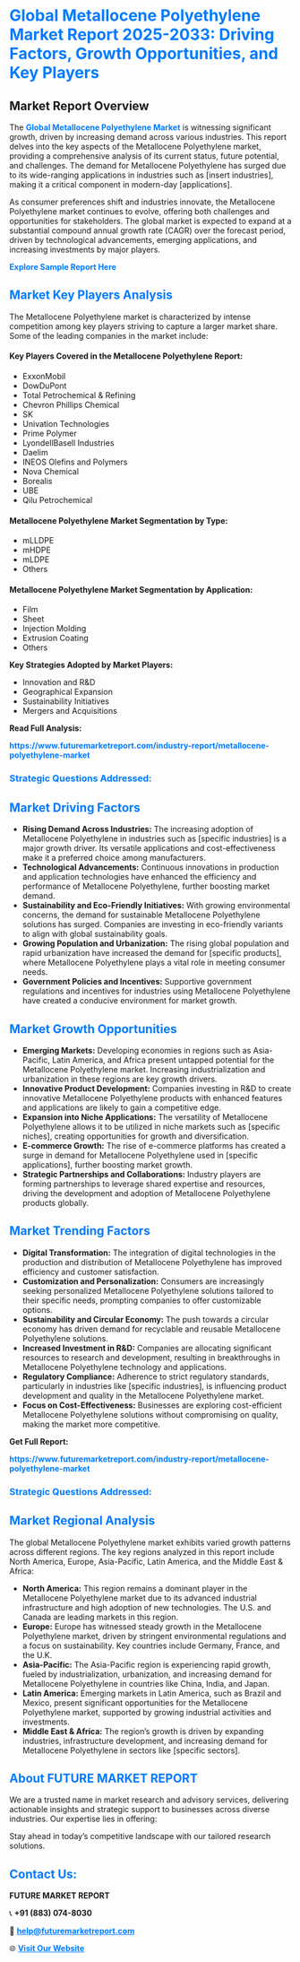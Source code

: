 <h1 style="color: #007BFF;">Global Metallocene Polyethylene Market Report 2025-2033: Driving Factors, Growth Opportunities, and Key Players</h1>

<section id="overview">
<h2>Market Report Overview</h2>
<p>The <a href="https://www.futuremarketreport.com/industry-report/metallocene-polyethylene-market" style="color: #007BFF; text-decoration: none;"><strong>Global Metallocene Polyethylene Market</strong></a> is witnessing significant growth, driven by increasing demand across various industries. This report delves into the key aspects of the Metallocene Polyethylene market, providing a comprehensive analysis of its current status, future potential, and challenges. The demand for Metallocene Polyethylene has surged due to its wide-ranging applications in industries such as [insert industries], making it a critical component in modern-day [applications].</p>
<p>As consumer preferences shift and industries innovate, the Metallocene Polyethylene market continues to evolve, offering both challenges and opportunities for stakeholders. The global market is expected to expand at a substantial compound annual growth rate (CAGR) over the forecast period, driven by technological advancements, emerging applications, and increasing investments by major players.</p>
</section>

<section id="overview">
<p><a href="https://www.futuremarketreport.com/request-sample/reportId=50451" style="color: #007BFF; text-decoration: none;"><strong>Explore Sample Report Here</strong></a></p>
</section>

<section id="key-players">
<h2 style="color: #007BFF;">Market Key Players Analysis</h2>
<p>The Metallocene Polyethylene market is characterized by intense competition among key players striving to capture a larger market share. Some of the leading companies in the market include:</p>
<h4>Key Players Covered in the Metallocene Polyethylene Report:</h4>
<ul><li>ExxonMobil</li><li>DowDuPont</li><li>Total Petrochemical &amp; Refining</li><li>Chevron Phillips Chemical</li><li>SK</li><li>Univation Technologies</li><li>Prime Polymer</li><li>LyondellBasell Industries</li><li>Daelim</li><li>INEOS Olefins and Polymers</li><li>Nova Chemical</li><li>Borealis</li><li>UBE</li><li>Qilu Petrochemical</li></ul>
<h4>Metallocene Polyethylene Market Segmentation by Type:</h4>
<ul><li>mLLDPE</li><li>mHDPE</li><li>mLDPE</li><li>Others</li></ul>

<h4>Metallocene Polyethylene Market Segmentation by Application:</h4>
<ul><li>Film</li><li>Sheet</li><li>Injection Molding</li><li>Extrusion Coating</li><li>Others</li></ul>
<p><strong>Key Strategies Adopted by Market Players:</strong></p>
<ul>
<li>Innovation and R&D</li>
<li>Geographical Expansion</li>
<li>Sustainability Initiatives</li>
<li>Mergers and Acquisitions</li>
</ul>
</section>

<section>
<p><strong>Read Full Analysis: </strong></p><a href="https://www.futuremarketreport.com/industry-report/metallocene-polyethylene-market" style="color: #007BFF; text-decoration: none;"><strong>https://www.futuremarketreport.com/industry-report/metallocene-polyethylene-market</strong></a>
<h3 style="color: #007BFF;">Strategic Questions Addressed:</h3>
</section>

<section id="driving-factors">
<h2 style="color: #007BFF;">Market Driving Factors</h2>
<ul>
<li><strong>Rising Demand Across Industries:</strong> The increasing adoption of Metallocene Polyethylene in industries such as [specific industries] is a major growth driver. Its versatile applications and cost-effectiveness make it a preferred choice among manufacturers.</li>
<li><strong>Technological Advancements:</strong> Continuous innovations in production and application technologies have enhanced the efficiency and performance of Metallocene Polyethylene, further boosting market demand.</li>
<li><strong>Sustainability and Eco-Friendly Initiatives:</strong> With growing environmental concerns, the demand for sustainable Metallocene Polyethylene solutions has surged. Companies are investing in eco-friendly variants to align with global sustainability goals.</li>
<li><strong>Growing Population and Urbanization:</strong> The rising global population and rapid urbanization have increased the demand for [specific products], where Metallocene Polyethylene plays a vital role in meeting consumer needs.</li>
<li><strong>Government Policies and Incentives:</strong> Supportive government regulations and incentives for industries using Metallocene Polyethylene have created a conducive environment for market growth.</li>
</ul>
</section>

<section id="growth-opportunities">
<h2 style="color: #007BFF;">Market Growth Opportunities</h2>
<ul>
<li><strong>Emerging Markets:</strong> Developing economies in regions such as Asia-Pacific, Latin America, and Africa present untapped potential for the Metallocene Polyethylene market. Increasing industrialization and urbanization in these regions are key growth drivers.</li>
<li><strong>Innovative Product Development:</strong> Companies investing in R&D to create innovative Metallocene Polyethylene products with enhanced features and applications are likely to gain a competitive edge.</li>
<li><strong>Expansion into Niche Applications:</strong> The versatility of Metallocene Polyethylene allows it to be utilized in niche markets such as [specific niches], creating opportunities for growth and diversification.</li>
<li><strong>E-commerce Growth:</strong> The rise of e-commerce platforms has created a surge in demand for Metallocene Polyethylene used in [specific applications], further boosting market growth.</li>
<li><strong>Strategic Partnerships and Collaborations:</strong> Industry players are forming partnerships to leverage shared expertise and resources, driving the development and adoption of Metallocene Polyethylene products globally.</li>
</ul>
</section>

<section id="trending-factors">
<h2 style="color: #007BFF;">Market Trending Factors</h2>
<ul>
<li><strong>Digital Transformation:</strong> The integration of digital technologies in the production and distribution of Metallocene Polyethylene has improved efficiency and customer satisfaction.</li>
<li><strong>Customization and Personalization:</strong> Consumers are increasingly seeking personalized Metallocene Polyethylene solutions tailored to their specific needs, prompting companies to offer customizable options.</li>
<li><strong>Sustainability and Circular Economy:</strong> The push towards a circular economy has driven demand for recyclable and reusable Metallocene Polyethylene solutions.</li>
<li><strong>Increased Investment in R&D:</strong> Companies are allocating significant resources to research and development, resulting in breakthroughs in Metallocene Polyethylene technology and applications.</li>
<li><strong>Regulatory Compliance:</strong> Adherence to strict regulatory standards, particularly in industries like [specific industries], is influencing product development and quality in the Metallocene Polyethylene market.</li>
<li><strong>Focus on Cost-Effectiveness:</strong> Businesses are exploring cost-efficient Metallocene Polyethylene solutions without compromising on quality, making the market more competitive.</li>
</ul>
</section>

<section>
<p><strong>Get Full Report: </strong></p><a href="https://www.futuremarketreport.com/industry-report/metallocene-polyethylene-market" style="color: #007BFF; text-decoration: none;"><strong>https://www.futuremarketreport.com/industry-report/metallocene-polyethylene-market</strong></a>
<h3 style="color: #007BFF;">Strategic Questions Addressed:</h3>
</section>


<section id="regional-analysis">
<h2 style="color: #007BFF;">Market Regional Analysis</h2>
<p>The global Metallocene Polyethylene market exhibits varied growth patterns across different regions. The key regions analyzed in this report include North America, Europe, Asia-Pacific, Latin America, and the Middle East & Africa:</p>
<ul>
<li><strong>North America:</strong> This region remains a dominant player in the Metallocene Polyethylene market due to its advanced industrial infrastructure and high adoption of new technologies. The U.S. and Canada are leading markets in this region.</li>
<li><strong>Europe:</strong> Europe has witnessed steady growth in the Metallocene Polyethylene market, driven by stringent environmental regulations and a focus on sustainability. Key countries include Germany, France, and the U.K.</li>
<li><strong>Asia-Pacific:</strong> The Asia-Pacific region is experiencing rapid growth, fueled by industrialization, urbanization, and increasing demand for Metallocene Polyethylene in countries like China, India, and Japan.</li>
<li><strong>Latin America:</strong> Emerging markets in Latin America, such as Brazil and Mexico, present significant opportunities for the Metallocene Polyethylene market, supported by growing industrial activities and investments.</li>
<li><strong>Middle East & Africa:</strong> The region’s growth is driven by expanding industries, infrastructure development, and increasing demand for Metallocene Polyethylene in sectors like [specific sectors].</li>
</ul>
</section>

<footer>
<h2 style="color: #007BFF;">About FUTURE MARKET REPORT</h2>
<p>We are a trusted name in market research and advisory services, delivering actionable insights and strategic support to businesses across diverse industries. Our expertise lies in offering:</p>

<p>Stay ahead in today’s competitive landscape with our tailored research solutions.</p>

<h2 style="color: #007BFF;">Contact Us:</h2>
<p><strong>FUTURE MARKET REPORT</strong></p>
<p>📞 <strong>+91 (883) 074-8030</strong></p>
<p>📧 <strong><a href="mailto:help@futuremarketreport.com" style="color: #007BFF;">help@futuremarketreport.com</a></strong></p>
<p>🌐 <strong><a href="https://www.futuremarketreport.com/" style="color: #007BFF;">Visit Our Website</a></strong></p>
</footer>